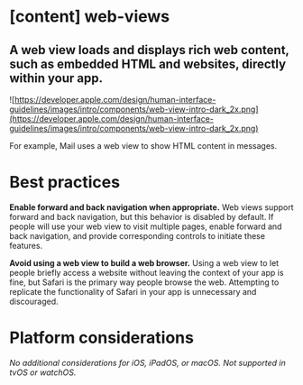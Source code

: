 # **[content] web-views**

## A web view loads and displays rich web content, such as embedded HTML and websites, directly within your app.

![https://developer.apple.com/design/human-interface-guidelines/images/intro/components/web-view-intro-dark_2x.png](https://developer.apple.com/design/human-interface-guidelines/images/intro/components/web-view-intro-dark_2x.png)

For example, Mail uses a web view to show HTML content in messages.

# **Best practices**

**Enable forward and back navigation when appropriate.** Web views support forward and back navigation, but this behavior is disabled by default. If people will use your web view to visit multiple pages, enable forward and back navigation, and provide corresponding controls to initiate these features.

**Avoid using a web view to build a web browser.** Using a web view to let people briefly access a website without leaving the context of your app is fine, but Safari is the primary way people browse the web. Attempting to replicate the functionality of Safari in your app is unnecessary and discouraged.

# **Platform considerations**

*No additional considerations for iOS, iPadOS, or macOS. Not supported in tvOS or watchOS.*